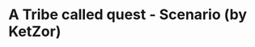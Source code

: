 <!--
id: 30240888057
link: http://tumblr.atmos.org/post/30240888057/a-tribe-called-quest-scenario-by-ketzor
slug: a-tribe-called-quest-scenario-by-ketzor
date: Sun Aug 26 2012 07:02:29 GMT-0700 (PDT)
publish: 2012-08-026
tags: 
title: A Tribe called quest - Scenario (by KetZor)
-->


A Tribe called quest - Scenario (by KetZor)
===========================================



